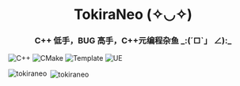 <h1 align="center">TokiraNeo (✧◡✧)</h1>

<h3 align = "center">
C++ 低手，BUG 高手，C++元编程杂鱼 _:(´□`」 ∠):_
</h3>

![C++](https://img.shields.io/badge/C%2B%2B-_?style=flat-square&labelColor=BDA3FF&color=FFA3E5)
![CMake](https://img.shields.io/badge/CMake-_?style=flat-square&labelColor=BDA3FF&color=FFA3E5)
![Template](https://img.shields.io/badge/Template-Programming-_?style=flat-square&labelColor=BDA3FF&color=FFA3E5)
![UE](https://img.shields.io/badge/Unreal-Engine-_?style=flat-square&labelColor=BDA3FF&color=FFA3E5)

<p><img align="left" src="https://github-readme-stats.vercel.app/api/top-langs?username=tokiraneo&show_icons=true&theme=dracula&title_color=f4a4e9&text_color=6fc5fb&bg_color=ffffff&locale=en&layout=compact" alt="tokiraneo" /></p>

<p>&nbsp;<img align="center" src="https://github-readme-stats.vercel.app/api?username=tokiraneo&show_icons=true&theme=dracula&title_color=dba4f4&text_color=56fbc4&bg_color=ffffff&locale=en" alt="tokiraneo" /></p>
